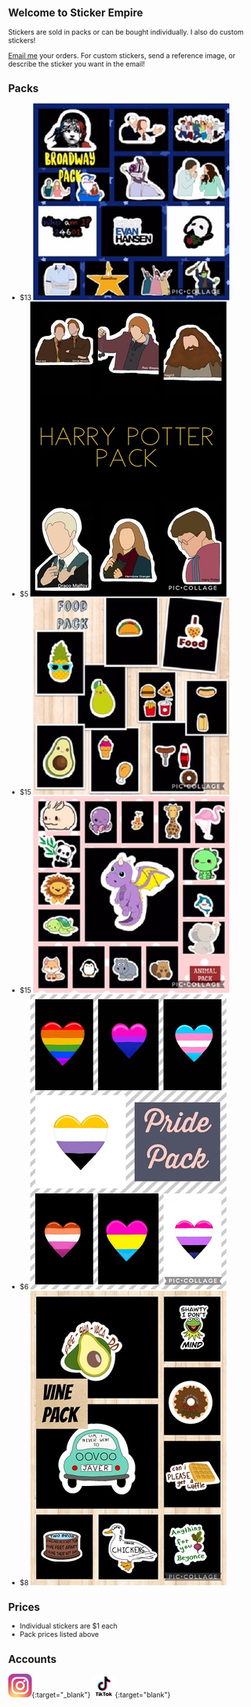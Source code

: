 ## Welcome to Sticker Empire

Stickers are sold in packs or can be bought individually. I also do custom stickers!

[Email me](mailto:StickerEmpire@liskfamily.com) your orders. For custom stickers, send a reference image, or describe the sticker you want in the email! 


## Packs

- $13 ![broadway pack](BroadwayPack.jpg)
- $5 ![harry potter pack](HarryPotterPack.jpg)
- $15 ![food pack](FoodPack.jpg)
- $15 ![animal pack](AnimalPack.jpg)
- $6 ![pride flag hearts pack](PridePack.jpg) 
- $8 ![Vines pack](VinePack.jpg)

## Prices

- Individual stickers are $1 each
- Pack prices listed above

## Accounts
[![Instagram](instagram.png)](https://instragram.com/stick_erempire){:target="_blank"}
[![TikTok](tiktok.png)](https://www.tiktok.com/@stick_erempire_){:target="blank"}